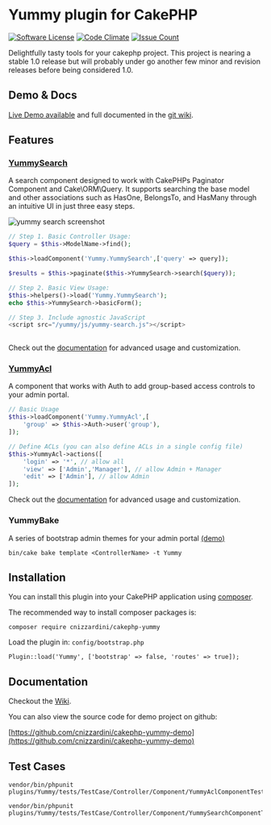 # Yummy plugin for CakePHP

[![Software License](https://img.shields.io/badge/license-MIT-brightgreen.svg?style=flat-square)](LICENSE.txt)
[![Code Climate](https://codeclimate.com/github/cnizzardini/cakephp-yummy/badges/gpa.svg)](https://codeclimate.com/github/cnizzardini/cakephp-yummy)
[![Issue Count](https://codeclimate.com/github/cnizzardini/cakephp-yummy/badges/issue_count.svg)](https://codeclimate.com/github/cnizzardini/cakephp-yummy)

Delightfully tasty tools for your cakephp project. This project is nearing a stable 1.0 release but will probably under 
go another few minor and revision releases before being considered 1.0.

## Demo & Docs

[Live Demo available](https://www.cnizz.com/yummy-demo) and full documented in the [git wiki](https://github.com/cnizzardini/cakephp-yummy/wiki).

## Features

### [YummySearch](https://github.com/cnizzardini/cakephp-yummy/wiki/Yummy-Search)

A search component designed to work with CakePHPs Paginator Component and Cake\ORM\Query. It supports searching the 
base model and other associations such as HasOne, BelongsTo, and HasMany through an intuitive UI in just three easy steps.

![yummy search screenshot](https://www.cnizz.com/media/cakephp-yummy-search-screenshot.png)

```php
// Step 1. Basic Controller Usage:
$query = $this->ModelName->find();

$this->loadComponent('Yummy.YummySearch',['query' => query]);

$results = $this->paginate($this->YummySearch->search($query));

// Step 2. Basic View Usage:
$this->helpers()->load('Yummy.YummySearch');
echo $this->YummySearch->basicForm();

// Step 3. Include agnostic JavaScript
<script src="/yummy/js/yummy-search.js"></script>
 
```

Check out the [documentation](https://github.com/cnizzardini/cakephp-yummy/wiki/Yummy-Search) for advanced 
usage and customization. 

### [YummyAcl](https://github.com/cnizzardini/cakephp-yummy/wiki/Yummy-ACL)

A component that works with Auth to add group-based access controls to your admin portal.

```php
// Basic Usage
$this->loadComponent('Yummy.YummyAcl',[
    'group' => $this->Auth->user('group'),
]);

// Define ACLs (you can also define ACLs in a single config file)
$this->YummyAcl->actions([
    'login' => '*', // allow all 
    'view' => ['Admin','Manager'], // allow Admin + Manager
    'edit' => ['Admin'], // allow Admin
]);
```

Check out the [documentation](https://github.com/cnizzardini/cakephp-yummy/wiki/Yummy-ACL) for advanced 
usage and customization. 


### YummyBake

A series of bootstrap admin themes for your admin portal [(demo)](https://www.cnizz.com/yummy-demo/teams)

```
bin/cake bake template <ControllerName> -t Yummy
```

## Installation

You can install this plugin into your CakePHP application using [composer](http://getcomposer.org).

The recommended way to install composer packages is:

```
composer require cnizzardini/cakephp-yummy
```

Load the plugin in: `config/bootstrap.php`

```
Plugin::load('Yummy', ['bootstrap' => false, 'routes' => true]);
```

## Documentation

Checkout the [Wiki](https://github.com/cnizzardini/cakephp-yummy/wiki/).

You can also view the source code for demo project on github:

[https://github.com/cnizzardini/cakephp-yummy-demo](https://github.com/cnizzardini/cakephp-yummy-demo)

## Test Cases
```
vendor/bin/phpunit plugins/Yummy/tests/TestCase/Controller/Component/YummyAclComponentTest.php

vendor/bin/phpunit plugins/Yummy/tests/TestCase/Controller/Component/YummySearchComponentTest.php
```